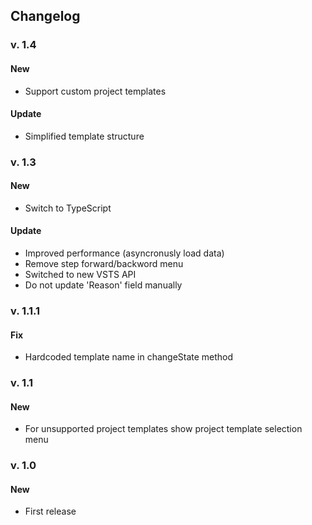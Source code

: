 ## Changelog

### v. 1.4

#### New

+ Support custom project templates

#### Update

+ Simplified template structure

### v. 1.3
#### New

+ Switch to TypeScript

#### Update

+ Improved performance (asyncronusly load data)
+ Remove step forward/backword menu
+ Switched to new VSTS API
+ Do not update 'Reason' field manually

### v. 1.1.1
#### Fix

+ Hardcoded template name in changeState method

### v. 1.1
#### New

+ For unsupported project templates show project template selection menu

### v. 1.0
#### New

+ First release